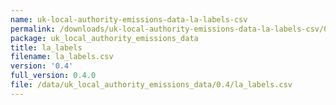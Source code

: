 ```yaml
---
name: uk-local-authority-emissions-data-la-labels-csv
permalink: /downloads/uk-local-authority-emissions-data-la-labels-csv/0_4
package: uk_local_authority_emissions_data
title: la_labels
filename: la_labels.csv
version: '0.4'
full_version: 0.4.0
file: /data/uk_local_authority_emissions_data/0.4/la_labels.csv
---
```

